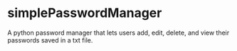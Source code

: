 # simplePasswordManager
A python password manager that lets users add, edit, delete, and view their passwords saved in a txt file. 
